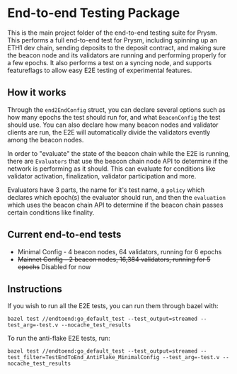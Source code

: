 # End-to-end Testing Package

This is the main project folder of the end-to-end testing suite for Prysm. This performs a full end-to-end test for Prysm, including spinning up an ETH1 dev chain, sending deposits to the deposit contract, and making sure the beacon node and its validators are running and performing properly for a few epochs.
It also performs a test on a syncing node, and supports featureflags to allow easy E2E testing of experimental features. 

## How it works
Through the `end2EndConfig` struct, you can declare several options such as how many epochs the test should run for, and what `BeaconConfig` the test should use. You can also declare how many beacon nodes and validator clients are run, the E2E will automatically divide the validators evently among the beacon nodes.

In order to "evaluate" the state of the beacon chain while the E2E is running, there are `Evaluators`  that use the beacon chain node API to determine if the network is performing as it should. This can evaluate for conditions like validator activation, finalization, validator participation and more.

Evaluators have 3 parts, the name for it's test name, a `policy` which declares which epoch(s) the evaluator should run, and then the `evaluation` which uses the beacon chain API to determine if the beacon chain passes certain conditions like finality.

## Current end-to-end tests
* Minimal Config - 4 beacon nodes, 64 validators, running for 6 epochs
* ~~Mainnet Config - 2 beacon nodes, 16,384 validators, running for 5 epochs~~ Disabled for now

## Instructions
If you wish to run all the E2E tests, you can run them through bazel with:

```
bazel test //endtoend:go_default_test --test_output=streamed --test_arg=-test.v --nocache_test_results
```

To run the anti-flake E2E tests, run:
```
bazel test //endtoend:go_default_test --test_output=streamed --test_filter=TestEndToEnd_AntiFlake_MinimalConfig --test_arg=-test.v --nocache_test_results
```